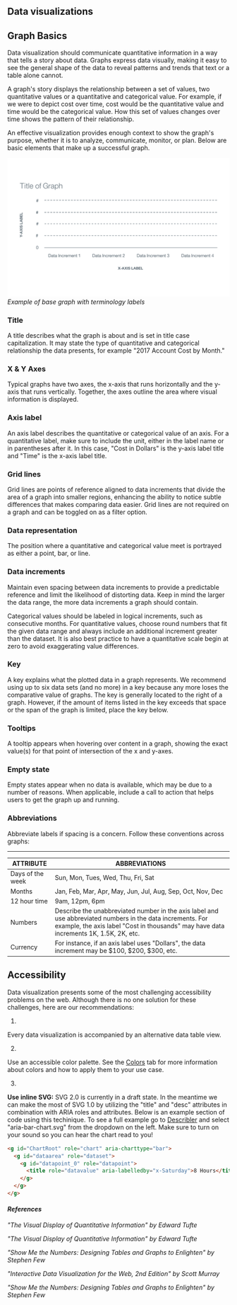 ## Data visualizations


## Graph Basics

Data visualization should communicate quantitative information in a way that tells a story about data. Graphs express data visually, making it easy to see the general shape of the data to reveal patterns and trends that text or a table alone cannot.

A graph's story displays the relationship between a set of values, two quantitative values or a quantitative and categorical value. For example, if we were to depict cost over time, cost would be the quantitative value and time would be the categorical value. How this set of values changes over time shows the pattern of their relationship.

An effective visualization provides enough context to show the graph's purpose, whether it is to analyze, communicate, monitor, or plan. Below are basic elements that make up a successful graph.

![Example of base graph with terminology labels](images/general-base-graph.png)
_Example of base graph with terminology labels_

### Title
A title describes what the graph is about and is set in title case capitalization. It may state the type of quantitative and categorical relationship the data presents, for example "2017 Account Cost by Month."

### X & Y Axes
Typical graphs have two axes, the x-axis that runs horizontally and the y-axis that runs vertically. Together, the axes outline the area where visual information is displayed.

### Axis label
An axis label describes the quantitative or categorical value of an axis. For a quantitative label, make sure to include the unit, either in the label name or in parentheses after it. In this case, "Cost in Dollars" is the y-axis label title and "Time" is the x-axis label title.

### Grid lines
Grid lines are points of reference aligned to data increments that divide the area of a graph into smaller regions, enhancing the ability to notice subtle differences that makes comparing data easier. Grid lines are not required on a graph and can be toggled on as a filter option.

### Data representation
The position where a quantitative and categorical value meet is portrayed as either a point, bar, or line.

### Data increments
Maintain even spacing between data increments to provide a predictable reference and limit the likelihood of distorting data. Keep in mind the larger the data range, the more data increments a graph should contain.

Categorical values should be labeled in logical increments, such as consecutive months. For quantitative values, choose round numbers that fit the given data range and always include an additional increment greater than the dataset. It is also best practice to have a quantitative scale begin at zero to avoid exaggerating value differences.

### Key
A key explains what the plotted data in a graph represents. We recommend using up to six data sets (and no more) in a key because any more loses the comparative value of graphs. The key is generally located to the right of a graph. However, if the amount of items listed in the key exceeds that space or the span of the graph is limited, place the key below.  

### Tooltips

A tooltip appears when hovering over content in a graph, showing the exact value(s) for that point of intersection of the x and y-axes.

### Empty state
Empty states appear when no data is available, which may be due to a number of reasons. When applicable, include a call to action that helps users to get the graph up and running.

### Abbreviations
Abbreviate labels if spacing is a concern. Follow these conventions across graphs:

***
| ATTRIBUTE             | ABBREVIATIONS  |
|-----------------------|--------------- |
| Days of the week      | Sun, Mon, Tues, Wed, Thu, Fri, Sat |
| Months                | Jan, Feb, Mar, Apr, May, Jun, Jul, Aug, Sep, Oct, Nov, Dec  |
| 12 hour time             | 9am, 12pm, 6pm |
| Numbers               | Describe the unabbreviated number in the axis label and use abbreviated numbers in the data increments. For example, the axis label "Cost in thousands" may have data increments 1K, 1.5K, 2K, etc.|
| Currency              | For instance, if an axis label uses "Dollars", the data increment may be $100, $200, $300, etc.


## Accessibility
Data visualization presents some of the most challenging accessibility problems on the web. Although there is no one solution for these challenges, here are our recommendations:

1.
Every data visualization is accompanied by an alternative data table view.

2.
Use an accessible color palette. See the [Colors](/data-vis/overview/colors) tab for more information about colors and how to apply them to your use case.

3.
**Use inline SVG:** SVG 2.0 is currently in a draft state. In the meantime we can make the most of SVG 1.0 by utilizing the "title" and "desc" attributes in combination with ARIA roles and attributes. Below is an example section of code using this techinique. To see a full example go to [Describler](http://describler.com/#intro) and select "aria-bar-chart.svg" from the dropdown on the left. Make sure to turn on your sound so you can hear the chart read to you!

```html
<g id="ChartRoot" role="chart" aria-charttype="bar">
  <g id="dataarea" role="dataset">
    <g id="datapoint_0" role="datapoint">
      <title role="datavalue" aria-labelledby="x-Saturday">8 Hours</title>
    </g>
  </g>
</g>
```

#### _References_
_"The Visual Display of Quantitative Information" by Edward Tufte_

_"The Visual Display of Quantitative Information" by Edward Tufte_

_"Show Me the Numbers: Designing Tables and Graphs to Enlighten" by Stephen Few_

_"Interactive Data Visualization for the Web, 2nd Edition" by Scott Murray_

_"Show Me the Numbers: Designing Tables and Graphs to Enlighten" by Stephen Few_
